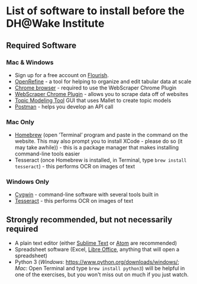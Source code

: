 # List of software to install before the DH@Wake Institute
## Required Software
### Mac & Windows
* Sign up for a free account on [Flourish](https://flourish.studio/).
* [OpenRefine](http://openrefine.org/download.html)  - a tool for helping to organize and edit tabular data at scale
* [Chrome browser](https://www.google.com/chrome/b/) - required to use the WebScraper Chrome Plugin
* [WebScraper Chrome Plugin](webscraper.io) - allows you to scrape data off of websites
* [Topic Modeling Tool](https://senderle.github.io/topic-modeling-tool/documentation/2017/01/06/quickstart.html) GUI that uses Mallet to create topic models 
* [Postman](http://getpostman.com) - helps you develop an API call

### Mac Only
* [Homebrew](https://brew.sh/) (open ’Terminal’ program and paste in the command on the website. This may also prompt you to install XCode - please do so (it may take awhile)) - this is a package manager that makes installing command-line tools easier
* Tesseract (once Homebrew is installed, in Terminal, type `brew install tesseract`) - this performs OCR on images of text

### Windows Only
* [Cygwin](https://www.cygwin.com/install.html) - command-line software with several tools built in
* [Tesseract](https://github.com/UB-Mannheim/tesseract/wiki) - this performs OCR on images of text

## Strongly recommended, but not necessarily required
* A plain text editor (either [Sublime Text](https://www.sublimetext.com/) or [Atom](https://atom.io/) are recommended)
* Spreadsheet software (Excel, [Libre Office](https://www.libreoffice.org/), anything that will open a spreadsheet)
* Python 3 (*Windows*: https://www.python.org/downloads/windows/; *Mac*: Open Terminal and type `brew install python3`) will be helpful in one of the exercises, but you won't miss out on much if you just watch.
